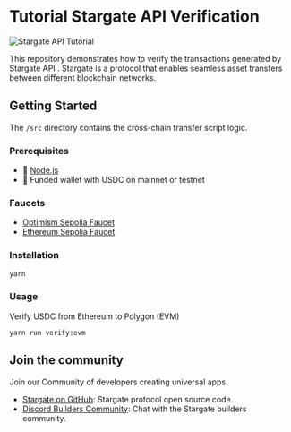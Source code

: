 # Tutorial Stargate API Verification

![Stargate API Tutorial](https://stargate.finance/static/og-image.jpg)

This repository demonstrates how to verify the transactions generated by Stargate API . Stargate is a protocol that enables seamless asset transfers between different blockchain networks.

## Getting Started

The `/src` directory contains the cross-chain transfer script logic.

### Prerequisites

- 🔸 [Node.js](https://nodejs.org/en/download)
- 🔸 Funded wallet with USDC on mainnet or testnet

### Faucets

- [Optimism Sepolia Faucet](https://www.alchemy.com/faucets/optimism-sepolia)
- [Ethereum Sepolia Faucet](https://www.alchemy.com/faucets/ethereum-sepolia)

### Installation

```bash
yarn 
```

### Usage 

Verify USDC from Ethereum to Polygon (EVM)

```shell
yarn run verify:evm
```

## Join the community

Join our Community of developers creating universal apps.

- [Stargate on GitHub](https://github.com/stargate-protocol): Stargate protocol open source code.
- [Discord Builders Community](https://discord.gg/4t8CJXufWM): Chat with the Stargate builders community.


